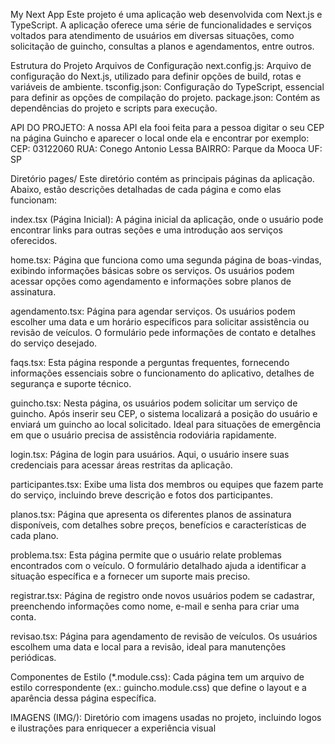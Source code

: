 My Next App
Este projeto é uma aplicação web desenvolvida com Next.js e TypeScript. A aplicação oferece uma série de funcionalidades e 
serviços voltados para atendimento de usuários em diversas situações, como solicitação de guincho, consultas a planos e agendamentos, entre outros.

Estrutura do Projeto
Arquivos de Configuração
next.config.js: Arquivo de configuração do Next.js, utilizado para definir opções de build, rotas e variáveis de ambiente.
tsconfig.json: Configuração do TypeScript, essencial para definir as opções de compilação do projeto.
package.json: Contém as dependências do projeto e scripts para execução.

API DO PROJETO: 
A nossa API ela fooi feita para a pessoa digitar o seu CEP na página Guincho e aparecer o local onde ela e encontrar por exemplo:
CEP: 03122060
RUA: Conego Antonio Lessa
BAIRRO: Parque da Mooca
UF: SP


Diretório pages/
Este diretório contém as principais páginas da aplicação. Abaixo, estão descrições detalhadas de cada página e como elas funcionam:

index.tsx (Página Inicial): A página inicial da aplicação, onde o usuário pode encontrar links para outras seções e uma introdução aos serviços oferecidos.

home.tsx: Página que funciona como uma segunda página de boas-vindas, exibindo informações básicas sobre os serviços. Os usuários podem acessar opções como agendamento e 
informações sobre planos de assinatura.

agendamento.tsx: Página para agendar serviços. Os usuários podem escolher uma data e um horário específicos para solicitar assistência ou revisão de veículos. 
O formulário pede informações de contato e detalhes do serviço desejado.

faqs.tsx: Esta página responde a perguntas frequentes, fornecendo informações essenciais sobre o funcionamento do aplicativo, detalhes de segurança e suporte técnico.

guincho.tsx: Nesta página, os usuários podem solicitar um serviço de guincho. Após inserir seu CEP, o sistema localizará a posição do usuário 
e enviará um guincho ao local solicitado. Ideal para situações de emergência em que o usuário precisa de assistência rodoviária rapidamente.

login.tsx: Página de login para usuários. Aqui, o usuário insere suas credenciais para acessar áreas restritas da aplicação.

participantes.tsx: Exibe uma lista dos membros ou equipes que fazem parte do serviço, incluindo breve descrição e fotos dos participantes.

planos.tsx: Página que apresenta os diferentes planos de assinatura disponíveis, com detalhes sobre preços, benefícios e características de cada plano.

problema.tsx: Esta página permite que o usuário relate problemas encontrados com o veículo. O formulário detalhado ajuda a identificar a situação específica
 e a fornecer um suporte mais preciso.

registrar.tsx: Página de registro onde novos usuários podem se cadastrar, preenchendo informações como nome, e-mail e senha para criar uma conta.

revisao.tsx: Página para agendamento de revisão de veículos. Os usuários escolhem uma data e local para a revisão, ideal para manutenções periódicas.

Componentes de Estilo (*.module.css): Cada página tem um arquivo de estilo correspondente (ex.: guincho.module.css) que define o layout e a aparência dessa página específica.

IMAGENS (IMG/): Diretório com imagens usadas no projeto, incluindo logos e ilustrações para enriquecer a experiência visual
